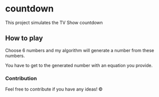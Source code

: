 # countdown

This project simulates the TV Show countdown

## How to play 

Choose 6 numbers and my algorithm will generate a number from these numbers.

You have to get to the generated number with an equation you provide.

### Contribution

Feel free to contribute if you have any ideas!
©
